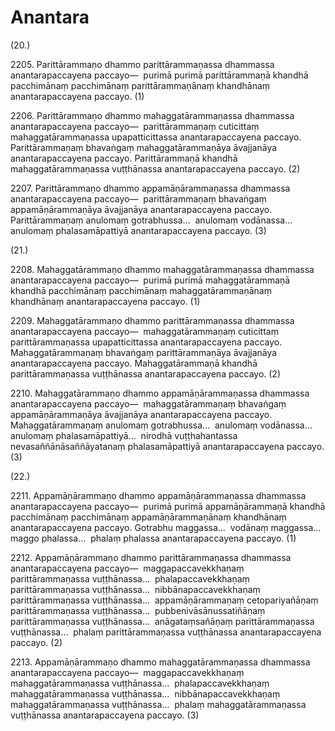 

# Anantara






(20.)

2205\. Parittārammaṇo dhammo parittārammaṇassa dhammassa anantarapaccayena paccayo—  purimā purimā parittārammaṇā khandhā pacchimānaṃ pacchimānaṃ parittārammaṇānaṃ khandhānaṃ anantarapaccayena paccayo. (1)

2206\. Parittārammaṇo dhammo mahaggatārammaṇassa dhammassa anantarapaccayena paccayo—  parittārammaṇaṃ cuticittaṃ mahaggatārammaṇassa upapatticittassa anantarapaccayena paccayo. Parittārammaṇaṃ bhavaṅgaṃ mahaggatārammaṇāya āvajjanāya anantarapaccayena paccayo. Parittārammaṇā khandhā mahaggatārammaṇassa vuṭṭhānassa anantarapaccayena paccayo. (2)

2207\. Parittārammaṇo dhammo appamāṇārammaṇassa dhammassa anantarapaccayena paccayo—  parittārammaṇaṃ bhavaṅgaṃ appamāṇārammaṇāya āvajjanāya anantarapaccayena paccayo. Parittārammaṇaṃ anulomaṃ gotrabhussa…  anulomaṃ vodānassa…  anulomaṃ phalasamāpattiyā anantarapaccayena paccayo. (3)

(21.)

2208\. Mahaggatārammaṇo dhammo mahaggatārammaṇassa dhammassa anantarapaccayena paccayo—  purimā purimā mahaggatārammaṇā khandhā pacchimānaṃ pacchimānaṃ mahaggatārammaṇānaṃ khandhānaṃ anantarapaccayena paccayo. (1)

2209\. Mahaggatārammaṇo dhammo parittārammaṇassa dhammassa anantarapaccayena paccayo—  mahaggatārammaṇaṃ cuticittaṃ parittārammaṇassa upapatticittassa anantarapaccayena paccayo. Mahaggatārammaṇaṃ bhavaṅgaṃ parittārammaṇāya āvajjanāya anantarapaccayena paccayo. Mahaggatārammaṇā khandhā parittārammaṇassa vuṭṭhānassa anantarapaccayena paccayo. (2)

2210\. Mahaggatārammaṇo dhammo appamāṇārammaṇassa dhammassa anantarapaccayena paccayo—  mahaggatārammaṇaṃ bhavaṅgaṃ appamāṇārammaṇāya āvajjanāya anantarapaccayena paccayo. Mahaggatārammaṇaṃ anulomaṃ gotrabhussa…  anulomaṃ vodānassa…  anulomaṃ phalasamāpattiyā…  nirodhā vuṭṭhahantassa nevasaññānāsaññāyatanaṃ phalasamāpattiyā anantarapaccayena paccayo. (3)

(22.)

2211\. Appamāṇārammaṇo dhammo appamāṇārammaṇassa dhammassa anantarapaccayena paccayo—  purimā purimā appamāṇārammaṇā khandhā pacchimānaṃ pacchimānaṃ appamāṇārammaṇānaṃ khandhānaṃ anantarapaccayena paccayo. Gotrabhu maggassa…  vodānaṃ maggassa…  maggo phalassa…  phalaṃ phalassa anantarapaccayena paccayo. (1)

2212\. Appamāṇārammaṇo dhammo parittārammaṇassa dhammassa anantarapaccayena paccayo—  maggapaccavekkhaṇaṃ parittārammaṇassa vuṭṭhānassa…  phalapaccavekkhaṇaṃ parittārammaṇassa vuṭṭhānassa…  nibbānapaccavekkhaṇaṃ parittārammaṇassa vuṭṭhānassa…  appamāṇārammaṇaṃ cetopariyañāṇaṃ parittārammaṇassa vuṭṭhānassa…  pubbenivāsānussatiñāṇaṃ parittārammaṇassa vuṭṭhānassa…  anāgataṃsañāṇaṃ parittārammaṇassa vuṭṭhānassa…  phalaṃ parittārammaṇassa vuṭṭhānassa anantarapaccayena paccayo. (2)

2213\. Appamāṇārammaṇo dhammo mahaggatārammaṇassa dhammassa anantarapaccayena paccayo—  maggapaccavekkhaṇaṃ mahaggatārammaṇassa vuṭṭhānassa…  phalapaccavekkhaṇaṃ mahaggatārammaṇassa vuṭṭhānassa…  nibbānapaccavekkhaṇaṃ mahaggatārammaṇassa vuṭṭhānassa…  phalaṃ mahaggatārammaṇassa vuṭṭhānassa anantarapaccayena paccayo. (3)



